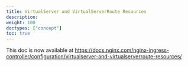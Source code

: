```yaml
---
title: VirtualServer and VirtualServerRoute Resources
description: 
weight: 100
doctypes: ["concept"]
toc: true
---
```



This doc is now available at https://docs.nginx.com/nginx-ingress-controller/configuration/virtualserver-and-virtualserverroute-resources/